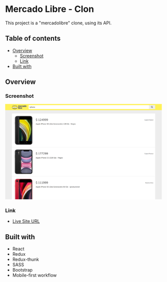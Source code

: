 # Mercado Libre - Clon

This project is a "mercadolibre" clone, using its API.

## Table of contents

- [Overview](#overview)
  - [Screenshot](#screenshot)
  - [Link](#link)
- [Built with](#built-with)

## Overview

### Screenshot

![](./src/images/screenshot.png)

### Link

- [Live Site URL](https://mercadolibre-clon.vercel.app/)

## Built with

- React
- Redux
- Redux-thunk
- SASS
- Bootstrap
- Mobile-first workflow
